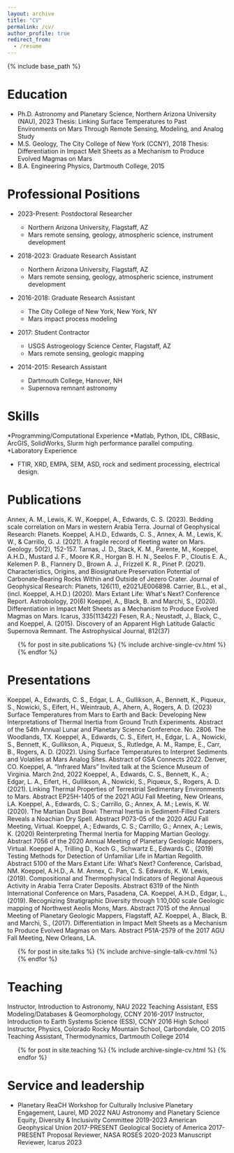```yaml
---
layout: archive
title: "CV"
permalink: /cv/
author_profile: true
redirect_from:
  - /resume
---
```


{% include base_path %}

Education
======
* Ph.D. Astronomy and Planetary Science, Northern Arizona University (NAU), 2023
	Thesis: Linking Surface Temperatures to Past Environments on Mars Through Remote Sensing, Modeling, and Analog Study
* M.S. Geology, The City College of New York (CCNY), 2018
	Thesis: Differentiation in Impact Melt Sheets as a Mechanism to Produce Evolved Magmas on Mars
* B.A. Engineering Physics, Dartmouth College, 2015

Professional Positions
======
* 2023-Present: Postdoctoral Researcher
  * Northern Arizona University, Flagstaff, AZ
  * Mars remote sensing, geology, atmospheric science, instrument development

* 2018-2023: Graduate Research Assistant
  * Northern Arizona University, Flagstaff, AZ
  * Mars remote sensing, geology, atmospheric science, instrument development

* 2016-2018: Graduate Research Assistant
  * The City College of New York, New York, NY
  * Mars impact process modeling

* 2017: Student Contractor
  * USGS Astrogeology Science Center, Flagstaff, AZ
  * Mars remote sensing, geologic mapping 

* 2014-2015: Research Assistant
  * Dartmouth College, Hanover, NH 
  * Supernova remnant astronomy
  
Skills
======
*Programming/Computational Experience
 *Matlab, Python, IDL, CRBasic, ArcGIS, SolidWorks, Slurm high performance parallel computing.
*Laboratory Experience
  * FTIR, XRD, EMPA, SEM, ASD, rock and sediment processing, electrical design.

Publications
======
Annex, A. M., Lewis, K. W., Koeppel, A., Edwards, C. S. (2023). Bedding scale correlation on Mars in western Arabia Terra. Journal of Geophysical Research: Planets.
Koeppel, A.H.D., Edwards, C. S., Annex, A. M., Lewis, K. W., & Carrillo, G. J. (2021). A fragile record of fleeting water on Mars. Geology. 50(2), 152-157.
Tarnas, J. D., Stack, K. M., Parente, M., Koeppel, A.H.D., Mustard J. F., Moore K.R., Horgan B. H. N., Seelos F. P., Cloutis E. A., Kelemen P. B., Flannery D., Brown A. J., Frizzell K. R., Pinet P. (2021). Characteristics, Origins, and Biosignature Preservation Potential of Carbonate‐Bearing Rocks Within and Outside of Jezero Crater. Journal of Geophysical Research: Planets, 126(11), e2021JE006898.
Carrier, B.L., et al., (incl. Koeppel, A.H.D.) (2020). Mars Extant Life: What's Next? Conference Report. Astrobiology, 20(6)
Koeppel, A., Black, B. and Marchi, S., (2020). Differentiation in Impact Melt Sheets as a Mechanism to Produce Evolved Magmas on Mars. Icarus, 335(113422)
Fesen, R.A.; Neustadt, J., Black, C., and Koeppel, A. (2015). Discovery of an Apparent High Latitude Galactic Supernova Remnant. The Astrophysical Journal, 812(37)
  

<ul>{% for post in site.publications %}
    {% include archive-single-cv.html %}
  {% endfor %}</ul>
  
Presentations
======
Koeppel, A., Edwards, C. S., Edgar, L. A., Gullikson, A., Bennett, K., Piqueux, S., Nowicki, S., Eifert, H., Weintraub, A., Ahern, A., Rogers, A. D. (2023) Surface Temperatures from Mars to Earth and Back: Developing New Interpretations of Thermal Inertia from Ground Truth Experiments. Abstract of the 54th Annual Lunar and Planetary Science Conference. No. 2806. The Woodlands, TX.
Koeppel, A., Edwards, C. S., Eifert, H., Edgar, L. A., Nowicki, S., Bennett, K., Gullikson, A., Piqueux, S., Rutledge, A. M., Rampe, E., Carr, B., Rogers, A. D. (2022). Using Surface Temperatures to Interpret Sediments and Volatiles at Mars Analog Sites. Abstract of GSA Connects 2022. Denver, CO.
Koeppel, A. “Infrared Mars” Invited talk at the Science Museum of Virginia. March 2nd, 2022
Koeppel, A., Edwards, C. S., Bennett, K., A.; Edgar, L. A., Eifert, H., Gullikson, A., Nowicki, S., Piqueux, S., Rogers, A. D. (2021). Linking Thermal Properties of Terrestrial Sedimentary Environments to Mars. Abstract EP25H-1405 of the 2021 AGU Fall Meeting, New Orleans, LA.
Koeppel, A., Edwards, C. S.; Carrillo, G.; Annex, A. M.; Lewis, K. W. (2020). The Martian Dust Bowl: Thermal Inertia in Sediment-Filled Craters Reveals a Noachian Dry Spell. Abstract P073-05 of the 2020 AGU Fall Meeting, Virtual.
Koeppel, A.; Edwards, C. S.; Carrillo, G.; Annex, A.; Lewis, K. (2020) Reinterpreting Thermal Inertia for Mapping Martian Geology. Abstract 7056 of the 2020 Annual Meeting of Planetary Geologic Mappers, Virtual.
Koeppel A., Trilling D., Koch G., Schwartz E., Edwards C., (2019) Testing Methods for Detection of Unfamiliar Life in Martian Regolith. Abstract 5100 of the Mars Extant Life: What’s Next? Conference, Carlsbad, NM.
Koeppel, A.H.D., A. M. Annex, C. Pan, C. S. Edwards, K. W. Lewis, (2019). Compositional and Thermophysical Indicators of Regional Aqueous Activity in Arabia Terra Crater Deposits. Abstract 6319 of the Ninth International Conference on Mars, Pasadena, CA.
Koeppel, A.H.D., Edgar, L., (2019). Recognizing Stratigraphic Diversity through 1:10,000 scale Geologic mapping of Northwest Aeolis Mons, Mars. Abstract 7015 of the Annual Meeting of Planetary Geologic Mappers, Flagstaff, AZ.
Koeppel, A., Black, B. and Marchi, S., (2017). Differentiation in Impact Melt Sheets as a Mechanism to Produce Evolved Magmas on Mars. Abstract P51A-2579 of the 2017 AGU Fall Meeting, New Orleans, LA.

  <ul>{% for post in site.talks %}
    {% include archive-single-talk-cv.html %}
  {% endfor %}</ul>
  
Teaching
======
Instructor, Introduction to Astronomy, NAU								    2022
Teaching Assistant, ESS Modeling/Databases & Geomorphology, CCNY			       2016-2017
Instructor, Introduction to Earth Systems Science (ESS), CCNY				 		    2016
High School Instructor, Physics, Colorado Rocky Mountain School, Carbondale, CO			    2015
Teaching Assistant, Thermodynamics, Dartmouth College						    2014
  
<ul>{% for post in site.teaching %}
    {% include archive-single-cv.html %}
  {% endfor %}</ul>
  
Service and leadership
======
* Planetary ReaCH Workshop for Culturally Inclusive Planetary Engagement, Laurel, MD		   2022
NAU Astronomy and Planetary Science Equity, Diversity & Inclusivity Committee		      2019-2023
American Geophysical Union								           2017-PRESENT
Geological Society of America								           2017-PRESENT
Proposal Reviewer, NASA ROSES								      2020-2023
Manuscript Reviewer, Icarus										    2023

